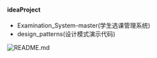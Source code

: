 #### ideaProject
- Examination_System-master(学生选课管理系统)
- design_patterns(设计模式演示代码)




![README.md](https://yijiebuyi.com/file/5a677ad6ed0e752df033715dd09dfbaf)
